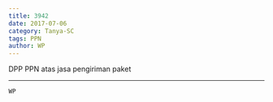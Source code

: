 ```yaml
---
title: 3942
date: 2017-07-06
category: Tanya-SC
tags: PPN
author: WP
---
```


DPP PPN atas jasa pengiriman paket

---



`WP`
